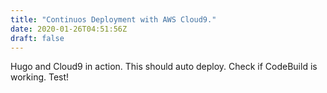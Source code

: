 ```yaml
---
title: "Continuos Deployment with AWS Cloud9."
date: 2020-01-26T04:51:56Z
draft: false
---
```


Hugo and Cloud9 in action.
This should auto deploy.  Check if CodeBuild is working.
Test!